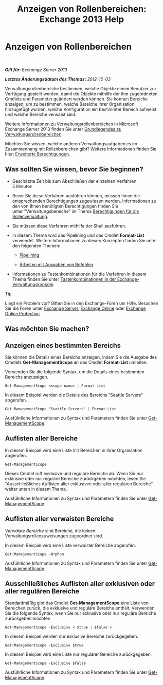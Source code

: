 ﻿---
title: 'Anzeigen von Rollenbereichen: Exchange 2013 Help'
TOCTitle: Anzeigen von Rollenbereichen
ms:assetid: 0bb3a434-6651-473a-94eb-4eb9a34e6f70
ms:mtpsurl: https://technet.microsoft.com/de-de/library/Dd335084(v=EXCHG.150)
ms:contentKeyID: 50474998
ms.date: 05/22/2018
mtps_version: v=EXCHG.150
ms.translationtype: MT
---

# Anzeigen von Rollenbereichen

 

_**Gilt für:** Exchange Server 2013_

_**Letztes Änderungsdatum des Themas:** 2012-10-03_

Verwaltungsrollenbereiche bestimmen, welche Objekte einem Benutzer zur Verfügung gestellt werden, damit die Objekte mithilfe der ihm zugeordneten Cmdlets und Parameter geändert werden können. Sie können Bereiche anzeigen, um zu bestimmen, welche Bereiche Ihrer Organisation hinzugefügt wurden, welche Konfiguration ein bestimmter Bereich aufweist und welche Bereiche verwaist sind.

Weitere Informationen zu Verwaltungsrollenbereichen in Microsoft Exchange Server 2013 finden Sie unter [Grundlegendes zu Verwaltungsrollenbereichen](understanding-management-role-scopes-exchange-2013-help.md).

Möchten Sie wissen, welche anderen Verwaltungsaufgaben es im Zusammenhang mit Rollenbereichen gibt? Weitere Informationen finden Sie hier: [Erweiterte Berechtigungen](advanced-permissions-exchange-2013-help.md).

## Was sollten Sie wissen, bevor Sie beginnen?

  - Geschätzte Zeit bis zum Abschließen der einzelnen Verfahren: 5 Minuten

  - Bevor Sie diese Verfahren ausführen können, müssen Ihnen die entsprechenden Berechtigungen zugewiesen werden. Informationen zu den von Ihnen benötigten Berechtigungen finden Sie unter "Verwaltungsbereiche" im Thema [Berechtigungen für die Rollenverwaltung](role-management-permissions-exchange-2013-help.md).

  - Sie müssen diese Verfahren mithilfe der Shell ausführen.

  - In diesem Thema wird das Pipelining und das Cmdlet **Format-List** verwendet. Weitere Informationen zu diesen Konzepten finden Sie unter den folgenden Themen:
    
      - [Pipelining](https://technet.microsoft.com/de-de/library/aa998260\(v=exchg.150\))
    
      - [Arbeiten mit Ausgaben von Befehlen](working-with-command-output-exchange-2013-help.md)

  - Informationen zu Tastenkombinationen für die Verfahren in diesem Thema finden Sie unter [Tastenkombinationen in der Exchange-Verwaltungskonsole](keyboard-shortcuts-in-the-exchange-admin-center-exchange-online-protection-help.md).


> [!TIP]
> Liegt ein Problem vor? Bitten Sie in den Exchange-Foren um Hilfe. Besuchen Sie die Foren unter <A href="https://go.microsoft.com/fwlink/p/?linkid=60612">Exchange Server</A>, <A href="https://go.microsoft.com/fwlink/p/?linkid=267542">Exchange Online</A> oder <A href="https://go.microsoft.com/fwlink/p/?linkid=285351">Exchange Online Protection</A>.



## Was möchten Sie machen?

## Anzeigen eines bestimmten Bereichs

Sie können die Details eines Bereichs anzeigen, indem Sie die Ausgabe des Cmdlets **Get-ManagementScope** an das Cmdlet **Format-List** umleiten.

Verwenden Sie die folgende Syntax, um die Details eines bestimmten Bereichs anzuzeigen.

    Get-ManagementScope <scope name> | Format-List

In diesem Beispiel werden die Details des Bereichs "Seattle Servers" abgerufen.

    Get-ManagementScope "Seattle Servers" | Format-List

Ausführliche Informationen zu Syntax und Parametern finden Sie unter [Get-ManagementScope](https://technet.microsoft.com/de-de/library/dd298180\(v=exchg.150\)).

## Auflisten aller Bereiche

In diesem Beispiel wird eine Liste mit Bereichen in Ihrer Organisation abgerufen.

    Get-ManagementScope

Dieses Cmdlet ruft exklusive und reguläre Bereiche ab. Wenn Sie nur exklusive oder nur reguläre Bereiche zurückgeben möchten, lesen Sie "Ausschließliches Auflisten aller exklusiven oder aller regulären Bereiche" weiter unten in diesem Thema.

Ausführliche Informationen zu Syntax und Parametern finden Sie unter [Get-ManagementScope](https://technet.microsoft.com/de-de/library/dd298180\(v=exchg.150\)).

## Auflisten aller verwaisten Bereiche

*Verwaiste Bereiche* sind Bereiche, die keinen Verwaltungsrollenzuweisungen zugeordnet sind.

In diesem Beispiel wird eine Liste verwaister Bereiche abgerufen.

    Get-ManagementScope -Orphan

Ausführliche Informationen zu Syntax und Parametern finden Sie unter [Get-ManagementScope](https://technet.microsoft.com/de-de/library/dd298180\(v=exchg.150\)).

## Ausschließliches Auflisten aller exklusiven oder aller regulären Bereiche

Standardmäßig gibt das Cmdlet **Get-ManagementScope** eine Liste von Bereichen zurück, die exklusive und reguläre Bereiche enthält. Verwenden Sie die folgende Syntax, wenn Sie nur exklusive oder nur reguläre Bereiche zurückgeben möchten.

    Get-ManagementScope -Exclusive < $true | $false >

In diesem Beispiel werden nur exklusive Bereiche zurückgegeben.

    Get-ManagementScope -Exclusive $true

In diesem Beispiel wird eine Liste nur regulärer Bereiche zurückgegeben.

    Get-ManagementScope -Exclusive $false

Ausführliche Informationen zu Syntax und Parametern finden Sie unter [Get-ManagementScope](https://technet.microsoft.com/de-de/library/dd298180\(v=exchg.150\)).

